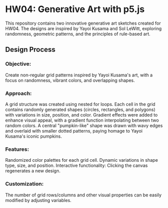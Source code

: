# HW04: Generative Art with p5.js
This repository contains two innovative generative art sketches created for HW04. The designs are inspired by Yayoi Kusama and Sol LeWitt, exploring randomness, geometric patterns, and the principles of rule-based art.

## Design Process
### Objective:
Create non-regular grid patterns inspired by Yayoi Kusama's art, with a focus on randomness, vibrant colors, and overlapping shapes.

### Approach:
A grid structure was created using nested for loops.
Each cell in the grid contains randomly generated shapes (circles, rectangles, and polygons) with variations in size, position, and color.
Gradient effects were added to enhance visual appeal, with a gradient function interpolating between two random colors.
A central "pumpkin-like" shape was drawn with wavy edges and overlaid with smaller dotted patterns, paying homage to Yayoi Kusama's iconic pumpkins.

### Features:
Randomized color palettes for each grid cell.
Dynamic variations in shape type, size, and position.
Interactive functionality: Clicking the canvas regenerates a new design.

### Customization:
The number of grid rows/columns and other visual properties can be easily modified by adjusting variables.


